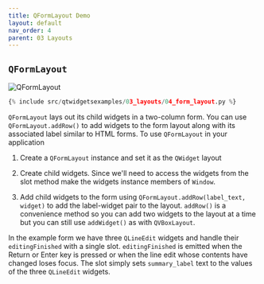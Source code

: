```yaml
---
title: QFormLayout Demo
layout: default
nav_order: 4
parent: 03 Layouts
---
```


## `QFormLayout`

![QFormLayout](/blog/images/qtwidgetsexamples/03_layouts/04_form_layout.png)

```python
{% include src/qtwidgetsexamples/03_layouts/04_form_layout.py %}
```

`QFormLayout` lays out its child widgets in a two-column form. You can use `QFormLayout.addRow()` to  add widgets to the form layout along with its associated label similar to HTML forms. To use `QFormLayout` in your application

1. Create a `QFormLayout` instance and set it as the `QWidget` layout

2. Create child widgets. Since we'll need to access the widgets from the slot method make the widgets instance members of `Window`.

3. Add child widgets to the form using `QFormLayout.addRow(label_text, widget)` to add the label-widget pair to the layout. `addRow()` is a convenience method so you can add two widgets to the layout at a time but you can still use `addWidget()` as with `QVBoxLayout`.

In the example form we have three `QLineEdit` widgets and handle their `editingFinished` with a single slot. `editingFinished` is emitted when the Return or Enter key is pressed or when the line edit whose contents have changed loses focus. The slot simply  sets `summary_label` text to the values of the three `QLineEdit` widgets.